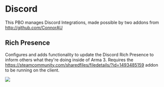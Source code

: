 # Discord
This PBO manages Discord Integrations, made possible by two addons from http://github.com/ConnorAU

## Rich Presence
Configures and adds functionality to update the Discord Rich Presence to inform others what they're doing inside of Arma 3. Requires the https://steamcommunity.com/sharedfiles/filedetails/?id=1493485159 addon to be running on the client.

![](https://i.imgur.com/BuIJLFl.png)